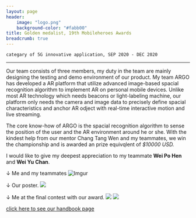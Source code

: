 ```yaml
---
layout: page
header:
    image: "logo.png"
    background-color: "#fabb00"
title: Golden medalist, 19th Mobileheroes Awards
breadcrumb: true
---
```


`categary of 5G innovative application, SEP 2020 - DEC 2020`

---

Our team consists of three members, my duty in the team are mainly designing the testing and demo environment of our product. My team ARGO has developed a AR platform that utilize advanced image-based spacial recognition algorithm to implement AR on personal mobile devices. Unlike most AR technology which needs beacons or light-labeling machine, our platform only needs the camera and image data to precisely define spacial characteristics and anchor AR odject with real-time interactive motion and live streaming.

The core know-how of ARGO is the spacial recognition algorithm to sense the position of the user and the AR environment around he or she. With the kindest help from our mentor Chang Tang Wen and my teammates, we win the championship and is awarded an prize equivqlent of *$10000 USD.*

I would like to give my deepest appreciation to my teammate **Wei Po Hen** and **Wei Yu Chan**.

&darr; Me and my teammates
![Imgur](https://i.imgur.com/J5VLMN7.jpg)

&darr; Our poster.
![](https://imgur.com/FcVLNMu.jpg)

&darr; Me at the final contest with our award.
![](https://imgur.com/KYiov76.jpg)
![](https://imgur.com/UWy6YEA.jpg)

[click here to see our handbook page](/docs/5Ghandbook.pdf)
